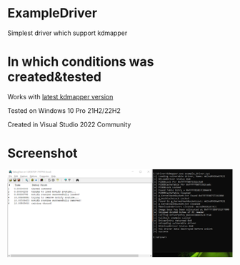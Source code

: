 # ExampleDriver
Simplest driver which support kdmapper
# In which conditions was created&tested
Works with [latest kdmapper version](https://github.com/TheCruZ/kdmapper)

Tested on Windows 10 Pro 21H2/22H2

Created in Visual Studio 2022 Community

# Screenshot
![myImage](image.png)
